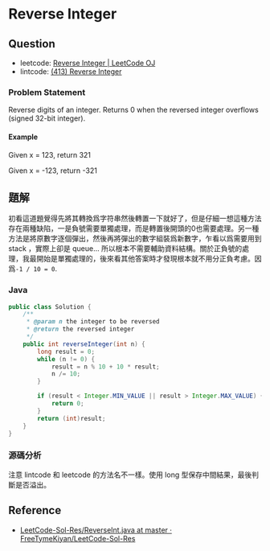# Reverse Integer

## Question

- leetcode: [Reverse Integer | LeetCode OJ](https://leetcode.com/problems/reverse-integer/)
- lintcode: [(413) Reverse Integer](http://www.lintcode.com/en/problem/reverse-integer/)

### Problem Statement

Reverse digits of an integer. Returns 0 when the reversed integer overflows (signed 32-bit integer).

#### Example

Given x = 123, return 321

Given x = -123, return -321

## 題解

初看這道題覺得先將其轉換爲字符串然後轉置一下就好了，但是仔細一想這種方法存在兩種缺陷，一是負號需要單獨處理，而是轉置後開頭的0也需要處理。另一種方法是將原數字逐個彈出，然後再將彈出的數字組裝爲新數字，乍看以爲需要用到 stack ，實際上卻是 queue... 所以根本不需要輔助資料結構。關於正負號的處理，我最開始是單獨處理的，後來看其他答案時才發現根本就不用分正負考慮。因爲`-1 / 10 = 0`.

### Java

```java
public class Solution {
    /**
     * @param n the integer to be reversed
     * @return the reversed integer
     */
    public int reverseInteger(int n) {
        long result = 0;
        while (n != 0) {
            result = n % 10 + 10 * result;
            n /= 10;
        }

        if (result < Integer.MIN_VALUE || result > Integer.MAX_VALUE) {
            return 0;
        }
        return (int)result;
    }
}
```

### 源碼分析

注意 lintcode 和 leetcode 的方法名不一樣。使用 long 型保存中間結果，最後判斷是否溢出。

## Reference

- [LeetCode-Sol-Res/ReverseInt.java at master · FreeTymeKiyan/LeetCode-Sol-Res](https://github.com/FreeTymeKiyan/LeetCode-Sol-Res/blob/master/Easy/ReverseInt.java)
